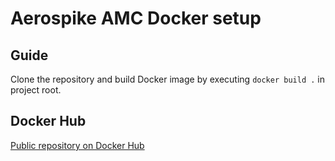 # Aerospike AMC Docker setup

## Guide

Clone the repository and build Docker image by executing `docker build .` in project root.

## Docker Hub

[Public repository on Docker Hub](https://hub.docker.com/r/nmapxespeo/aerospike-amc)
